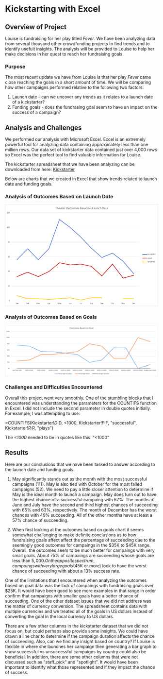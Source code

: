 # Kickstarting with Excel

## Overview of Project
Louise is fundraising for her play titled *Fever*. We have been analyzing data from several thousand other crowdfunding projects to find trends and to identify usefult insights. The analysis will be provided to Louise to help her make decisions in her quest to reach her fundraising goals.

### Purpose
The most recent update we have from Louise is that her play *Fever* came close reaching the goals in a short amount of time. We will be comparing how other campaigns performed relative to the following two factors:
1. Launch date - can we uncover any trends as it relates to a launch date of a kickstarter?
2. Funding goals - does the fundrasing goal seem to have an impact on the success of a campaign?

## Analysis and Challenges
We performed our analysis with Microsoft Excel. Excel is an extremely powerful tool for analyzing data containing approximately less than one million rows. Our data set of kickstarter data contained just over 4,000 rows so Excel was the perfect tool to find valuable information for Louise.

The kickstarter spreadsheet that we have been analyzing can be downloaded from here: [Kickstarter](https://github.com/haldud/kickstarter-analysis/blob/main/Kickstarter_Challenge.zip)

Below are charts that we created in Excel that show trends related to launch date and funding goals.

### Analysis of Outcomes Based on Launch Date
![Theater Outcomes based on Launch Date](https://github.com/haldud/kickstarter-analysis/blob/main/resources/Theater_Outcomes_vs_Launch.png)

### Analysis of Outcomes Based on Goals
![Theater Outcomes based on Goals](https://github.com/haldud/kickstarter-analysis/blob/main/resources/Outcomes_vs_Goals.png)

### Challenges and Difficulties Encountered
Overall this project went very smoothly. One of the stumbling blocks that I encountered was understanding the parameters for the COUNTIFS function in Excel. I did not include the second parameter in double quotes initially. For example, I was attempting to use:

  =COUNTIFS(Kickstarter!$D:$D, <1000, Kickstarter!$F:$F, "successful", Kickstarter!$R:$R, "plays")

The *<1000* needed to be in quotes like this: "<1000"

## Results
Here are our conclusions that we have been tasked to answer according to the launch date and funding goals.

1. May significantly stands out as the month with the most successful campaigns (111). May is also tied with October for the most failed campaigns (52). We need to pay a little closer attention to determine if May is the ideal month to launch a campaign. May does turn out to have the highest chance of a successful campaing with 67%. The months of June and July have the second and third highest chances of succeeding with 65% and 63%, respectively. The month of December has the worst chances with 49% succeeding. All of the other months have at least a 57% chance of succeeding.

2. When first looking at the outcomes based on goals chart it seems somewhat challenging to make definite conclusions as to how fundraising goals affect affect the percentage of succeeding due to the seemingly good outcomes for campaings in the $35K to $45K range. Overall, the outcomes seem to be much better for campaings with very small goals. About 75% of campaings are succeeding whose goals are less than $5,000. On the opposite spectrum, campaings with very large goals ($45K or more) look to have the worst chance of succeeding with about a 13% success rate.

One of the limitations that I encountered when analyzing the outcomes based on goal data was the lack of campaings with fundraising goals over $25K. It would have been good to see more examples in that range in order confirm that campaigns with smaller goals have a better chance of succeeding. One of the other dataset issues that we did not address was the matter of currency conversion. The spreadsheet contains data with multiple currencies and we treated all of the goals in US dollars instead of converting the goal in the local currency to US dollars.

There are a few other columns in the kickstarter dataset that we did not focus on, but could perhaps also provide some insights. We could have drawn a line char to determine if the campaign duration affects the chance of succeeding. Also, can we find any insight based on country? If Louise is flexible in where she launches her campaign then generating a bar graph to show successful vs unsuccessful campaigns by country could also be beneficial. In addition, there are some other columns that were not discussed such as "staff_pick" and "spotlight". It would have been important to identify what those represented and if they impact the chance of success.
